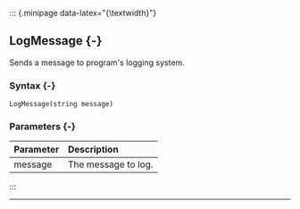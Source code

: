 ::: {.minipage data-latex="{\textwidth}"}
## LogMessage {-}

Sends a message to program's logging system.

### Syntax {-}

```{sql}
LogMessage(string message)
```

### Parameters {-}

**Parameter** | **Description**
| :-- | :-- |
message | The message to log.
:::

***
